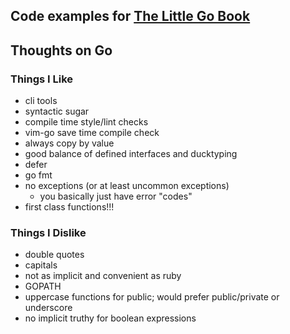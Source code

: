 ## Code examples for [The Little Go Book](http://openmymind.net/assets/go/go.pdf)

## Thoughts on Go

### Things I Like
- cli tools
- syntactic sugar
- compile time style/lint checks
- vim-go save time compile check
- always copy by value
- good balance of defined interfaces and ducktyping
- defer
- go fmt
- no exceptions (or at least uncommon exceptions)
  - you basically just have error "codes"
- first class functions!!!

### Things I Dislike
- double quotes
- capitals
- not as implicit and convenient as ruby
- GOPATH
- uppercase functions for public; would prefer public/private or underscore
- no implicit truthy for boolean expressions
